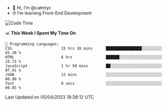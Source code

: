 - 👋 Hi, I’m @catmiyc
- 🤓 I’m learning Front-End Development

<!---
catmiyc/catmiyc is a ✨ special ✨ repository because its `README.md` (this file) appears on your GitHub profile.
You can click the Preview link to take a look at your changes.
--->


<!--START_SECTION:waka-->
![Code Time](http://img.shields.io/badge/Code%20Time-114%20hrs%2022%20mins-blue)

📊 **This Week I Spent My Time On** 

```text
💬 Programming Languages: 
CSS                      15 hrs 16 mins      ████████████████░░░░░░░░░   65.38 % 
HTML                     6 hrs               ██████░░░░░░░░░░░░░░░░░░░   25.73 % 
JavaScript               1 hr 50 mins        ██░░░░░░░░░░░░░░░░░░░░░░░   07.91 % 
JSON                     12 mins             ░░░░░░░░░░░░░░░░░░░░░░░░░   00.90 % 
Text                     0 secs              ░░░░░░░░░░░░░░░░░░░░░░░░░   00.05 % 
```


 Last Updated on 05/04/2023 18:38:12 UTC
<!--END_SECTION:waka-->
